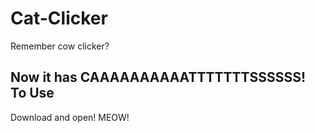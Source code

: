 # Cat-Clicker
Remember cow clicker?


Now it has CAAAAAAAAAATTTTTTTSSSSSS!  
 To Use
 ------
 Download and open!  MEOW!
